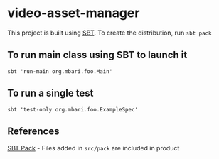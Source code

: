 # video-asset-manager


This project is built using [SBT](http://www.scala-sbt.org/). To create the distribution, run `sbt pack`

## To run main class using SBT to launch it
`sbt 'run-main org.mbari.foo.Main'`

## To run a single test
`sbt 'test-only org.mbari.foo.ExampleSpec'`

## References
[SBT Pack](https://github.com/xerial/sbt-pack) - Files added in `src/pack` are included in product
